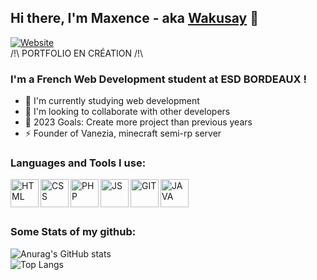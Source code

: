 [website]: https://mdorizon.fr 

## Hi there, I'm Maxence - aka [Wakusay][website] 👋 

[![Website](https://img.shields.io/website?label=mdorizon.fr&style=for-the-badge&url=https%3A%2F%2Fmdorizon.fr)](https://mdorizon.fr)  
/!\ PORTFOLIO EN CRÉATION /!\\
<br>

### I'm a French Web Development student at ESD BORDEAUX !

- 🌱 I'm currently studying web development
- 👯 I'm looking to collaborate with other developers
- 🥅 2023 Goals: Create more project than previous years
- ⚡ Founder of Vanezia, minecraft semi-rp server

### Languages and Tools I use:

<img align="left" alt="HTML" width="45px" src="https://github.com/mdorizon/mdorizon/blob/main/imgs/html-5.png?raw=true" />
<img align="left" alt="CSS" width="45px" src="https://github.com/mdorizon/mdorizon/blob/main/imgs/css-3.png?raw=true" />
<img align="left" alt="PHP" width="45px" src="https://github.com/mdorizon/mdorizon/blob/main/imgs/php.png?raw=true" />
<img align="left" alt="JS" width="45px" src="https://github.com/mdorizon/mdorizon/blob/main/imgs/js.png?raw=true" />
<img align="left" alt="GIT" width="45px" src="https://github.com/mdorizon/mdorizon/blob/main/imgs/git.png?raw=true" />
<img align="left" alt="JAVA" width="45px" src="https://github.com/mdorizon/mdorizon/blob/main/imgs/java.png?raw=true" />
  
<br><br><br>

### Some Stats of my github:


![Anurag's GitHub stats](https://github-readme-stats.vercel.app/api?username=mdorizon&show_icons=true&theme=radical&count_private=true)
<br>
![Top Langs](https://github-readme-stats.vercel.app/api/top-langs/?username=mdorizon&layout=compact&theme=radical&count_private=true)
